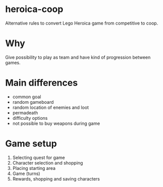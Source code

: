 # heroica-coop

Alternative rules to convert Lego Heroica game from competitive to coop.


# Why

Give possibility to play as team and have kind of progression between games. 

# Main differences

- common goal
- random gameboard
- random location of enemies and loot
- permadeath
- difficulty options 
- not possible to buy weapons during game

# Game setup

1. Selecting quest for game
1. Character selection and shopping
1. Placing starting area
1. Game (turns)
1. Rewards, shopping and saving characters
